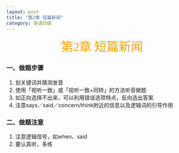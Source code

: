 ```yaml
---
layout: post
title: "第2章 短篇新闻"
category: 英语四级
---
```


<center><font face = "楷体" size = 6 color = orange>第2章 短篇新闻</font></center>

### 一、做题步骤
1. 划关键词并猜测发音
2. 使用「视听一致」或「视听一致+同转」的方法听音做题
3. 如正向选择不出来，可以利用错误选项特点，反向选出答案
4. 注意says／said／concern/think附近的信息以及逻辑词的引导作用

### 二、做题注意
1. 注意逻辑信号，如when、said
2. 要认真听，多练
